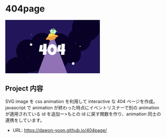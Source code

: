 # 404page

<img src="404pageimg.png" width="300">

## Project 内容

SVG image を css animation を利用して interactive な 404 ページを作成。
javascript で animation が終わった時点にイベントリスナーで別の animation が適用されている id を追加ー>もとの id に戻す関数を作り、animation 同士の連携をしています。

- URL: https://dawon-yoon.github.io/404page/

